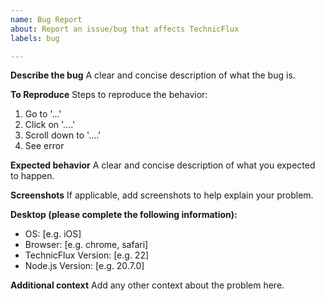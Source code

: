 ```yaml
---
name: Bug Report
about: Report an issue/bug that affects TechnicFlux
labels: bug

---
```


**Describe the bug**
A clear and concise description of what the bug is.

**To Reproduce**
Steps to reproduce the behavior:
1. Go to '...'
2. Click on '....'
3. Scroll down to '....'
4. See error

**Expected behavior**
A clear and concise description of what you expected to happen.

**Screenshots**
If applicable, add screenshots to help explain your problem.

**Desktop (please complete the following information):**
- OS: [e.g. iOS]
- Browser: [e.g. chrome, safari]
- TechnicFlux Version: [e.g. 22]
- Node.js Version: [e.g. 20.7.0]

**Additional context**
Add any other context about the problem here.
